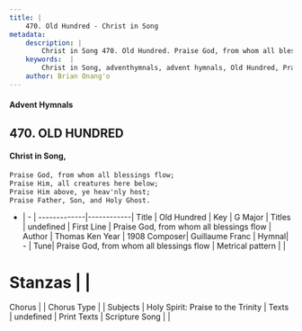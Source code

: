 ```yaml
---
title: |
    470. Old Hundred - Christ in Song
metadata:
    description: |
        Christ in Song 470. Old Hundred. Praise God, from whom all blessings flow; Praise Him, all creatures here below; Praise Him above, ye heav'nly host; Praise Father, Son, and Holy Ghost.
    keywords:  |
        Christ in Song, adventhymnals, advent hymnals, Old Hundred, Praise God, from whom all blessings flow. 
    author: Brian Onang'o
---
```


#### Advent Hymnals
## 470. OLD HUNDRED
####  Christ in Song,

```txt
Praise God, from whom all blessings flow;
Praise Him, all creatures here below;
Praise Him above, ye heav'nly host;
Praise Father, Son, and Holy Ghost.

```

- |   -  |
-------------|------------|
Title | Old Hundred |
Key | G Major |
Titles | undefined |
First Line | Praise God, from whom all blessings flow |
Author | Thomas Ken
Year | 1908
Composer| Guillaume Franc |
Hymnal|  - |
Tune| Praise God, from whom all blessings flow |
Metrical pattern | |
# Stanzas |  |
Chorus |  |
Chorus Type |  |
Subjects | Holy Spirit: Praise to the Trinity |
Texts | undefined |
Print Texts | 
Scripture Song |  |
    
